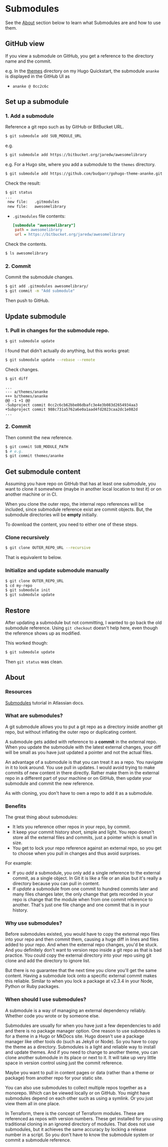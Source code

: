 # Submodules

See the [About](#about) section below to learn what Submodules are and how to use them.


## GitHub view

If you view a submodule on GitHub, you get a reference to the directory name and the commit.

e.g. In the [themes](https://github.com/MichaelCurrin/hugo-quickstart/tree/master/themes) directory on my Hugo Quickstart, the submodule `ananke` is displayed in the GitHub UI as

- `ananke @ 0cc2c6c` 


## Set up a submodule

### 1. Add a submodule

Reference a git repo such as by GitHub or BitBucket URL.

```sh
$ git submodule add SUB_MODULE_URL
```

e.g.

```sh
$ git submodule add https://bitbucket.org/jaredw/awesomelibrary
```

e.g. For a Hugo site, where you add a submodule to the `themes` directory.

```sh
$ git submodule add https://github.com/budparr/gohugo-theme-ananke.git themes/ananke
```

Check the result:

```sh
$ git status
...
 new file:   .gitmodules
 new file:   awesomelibrary
```

- `.gitmodules` file contents:
    ```ini
    [submodule "awesomelibrary"]
     path = awesomelibrary
     url = https://bitbucket.org/jaredw/awesomelibrary
    ```

Check the contents.

```sh
$ ls awesomelibrary
```

### 2. Commit

Commit the submodule changes.

```sh
$ git add .gitmodules awesomelibrary/
$ git commit -m "Add submodule"
```

Then push to GitHub.


## Update submodule

### 1. Pull in changes for the submodule repo.

```sh
$ git submodule update
```

I found that didn't actually do anything, but this works great:

```sh
$ git submodule update --rebase --remote
```

Check changes.

```sh
$ git diff
```
```
...
--- a/themes/ananke
+++ b/themes/ananke
@@ -1 +1 @@
-Subproject commit 0cc2c6cb62bbe86dbafc3e4e3b083d2654934aa3
+Subproject commit 988c731a5762a6e0a1aad4fd2023caa2dc1e082d
...
```

### 2. Commit

Then commit the new reference.

```sh
$ git commit SUB_MODULE_PATH
$ # e.g.
$ git commit themes/ananke
```


## Get submodule content

Assuming you have repo on GitHub that has at least one submodule, you want to clone it somewhere (maybe in another local location to test it) or on another machine or in CI.

When you clone the outer repo, the internal repo references will be included, since submodule reference exist are commit objects. But, the submodule directories will be **empty** initially.

To download the content, you need to either one of these steps.

### Clone recursively

```sh
$ git clone OUTER_REPO_URL --recursive
```

That is equivalent to below.

### Initialize and update submodule manually

```sh
$ git clone OUTER_REPO_URL
$ cd my-repo
$ git submodule init
$ git submodule update
```


## Restore

After updating a submodule but not committing, I wanted to go back the old submodule reference. Using `git checkout` doesn't help here, even though the reference shows up as modified.

This worked though:

```sh
$ git submodule update
```

Then `git status` was clean.


## About

### Resources

[Submodules](https://www.atlassian.com/git/tutorials/git-submodule) tutorial in Atlassian docs.

### What are submodules?

A git submodule allows you to put a git repo as a directory inside another git repo, but without inflating the outer repo or duplicating content.

A submodule gets added with reference to a **commit** in the external repo. When you update the submodule with the latest external changes, your diff will be small as you have just updated a pointer and not the actual files.

An advantage of a submodule is that you can treat it as a repo. You navigate in it to look around. You use pull in updates. I would avoid trying to make commits of new content in there directly. Rather make them in the external repo in a different part of your machine or on GitHub, then update your submodule and commit the new reference.

As with cloning, you don't have to own a repo to add it as a submodule.

### Benefits

The great thing about submodules:

- It lets you reference other repos in your repo, by commit.
- It keep your commit history short, simple and light. You repo doesn't store all the external files and commits, just a pointer which is small in size.
- You get to lock your repo reference against an external repo, so you get to choose when you pull in changes and thus avoid surprises.

For example:

- If you _add_ a submodule, you only add a single reference to the external commit, as a single object. In Git it is like a file or an alias but it's really a directory because you can pull in content.
- If _update_ a submodule from one commit to hundred commits later and many files changes later, the only change that gets recorded in your repo is change that the module when from one commit reference to another. That's just one file change and one commit that is in your history.

### Why use submodules?

Before submodules existed, you would have to copy the external repo files into your repo and then commit them, causing a huge diff in lines and files added to your repo. And when the external repo changes, you'd be stuck. And you definitely don't want to version repo inside a git repo as that is bad practice. You could copy the external directory into your repo using git clone and add the directory to ignore list. 

But there is no guarantee that the next time you clone you'll get the same content. Having a submodule lock onto a specific external commit makes this reliable. Similar to when you lock a package at v2.3.4 in your Node, Python or Ruby packages.

### When should I use submodules?

A submodule is a way of managing an external dependency reliably. Whether code you wrote or by someone else.

Submodules are usually for when you have just a few dependencies to add and there is no package manager option.
One reason to use submodules is for a theme in a Hugo or MkDocs site. Hugo doesn't use a package manager like other tools do (such as Jekyll or Node). So you have to copy the theme as a directory. Submodules is a light and reliable way to install and update themes. And if you need to change to another theme, you can clone another submodule in its place or next to it. It will take up very little space in version control using just the commit reference.

Maybe you want to pull in content pages or data (rather than a theme or package) from another repo for your static site.

You can also use submodules to collect multiple repos together as a monorepo. Which can be viewed locally or on GitHub. You might have submodules depend on each other such as using a symlink. Or you just view them all in one place.

In Terraform, there is the concept of Terraform modules. These are referenced as repos with version numbers. These get installed for you using traditional cloning in an ignored directory of modules. That does not use submodules, but it achieves the same accuracy by locking a release number in a script. So you don't have to know the submodule system or commit a submodule reference.


